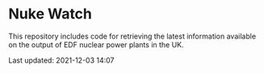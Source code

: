# Nuke Watch

This repository includes code for retrieving the latest information available on the output of EDF nuclear power plants in the UK.

Last updated: 2021-12-03 14:07